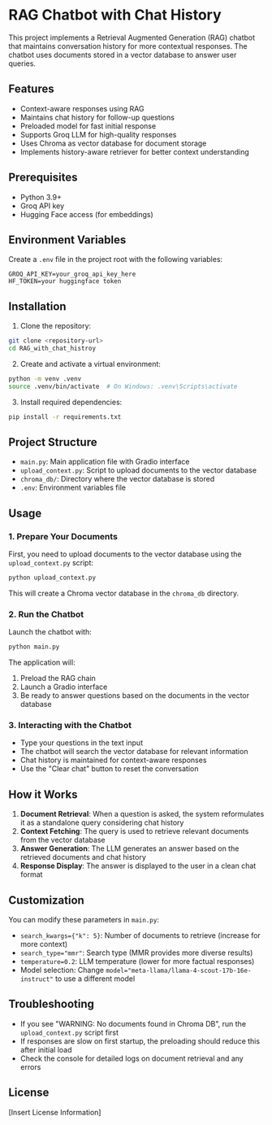 # RAG Chatbot with Chat History

This project implements a Retrieval Augmented Generation (RAG) chatbot that maintains conversation history for more contextual responses. The chatbot uses documents stored in a vector database to answer user queries.

## Features

- Context-aware responses using RAG
- Maintains chat history for follow-up questions
- Preloaded model for fast initial response
- Supports Groq LLM for high-quality responses
- Uses Chroma as vector database for document storage
- Implements history-aware retriever for better context understanding

## Prerequisites

- Python 3.9+
- Groq API key
- Hugging Face access (for embeddings)

## Environment Variables

Create a `.env` file in the project root with the following variables:

```
GROQ_API_KEY=your_groq_api_key_here
HF_TOKEN=your huggingface token
```

## Installation

1. Clone the repository:

```bash
git clone <repository-url>
cd RAG_with_chat_histroy
```

2. Create and activate a virtual environment:

```bash
python -m venv .venv
source .venv/bin/activate  # On Windows: .venv\Scripts\activate
```

3. Install required dependencies:

```bash
pip install -r requirements.txt
```

## Project Structure

- `main.py`: Main application file with Gradio interface
- `upload_context.py`: Script to upload documents to the vector database
- `chroma_db/`: Directory where the vector database is stored
- `.env`: Environment variables file

## Usage

### 1. Prepare Your Documents

First, you need to upload documents to the vector database using the `upload_context.py` script:

```bash
python upload_context.py
```

This will create a Chroma vector database in the `chroma_db` directory.

### 2. Run the Chatbot

Launch the chatbot with:

```bash
python main.py
```

The application will:
1. Preload the RAG chain
2. Launch a Gradio interface
3. Be ready to answer questions based on the documents in the vector database

### 3. Interacting with the Chatbot

- Type your questions in the text input
- The chatbot will search the vector database for relevant information
- Chat history is maintained for context-aware responses
- Use the "Clear chat" button to reset the conversation

## How it Works

1. **Document Retrieval**: When a question is asked, the system reformulates it as a standalone query considering chat history
2. **Context Fetching**: The query is used to retrieve relevant documents from the vector database
3. **Answer Generation**: The LLM generates an answer based on the retrieved documents and chat history
4. **Response Display**: The answer is displayed to the user in a clean chat format

## Customization

You can modify these parameters in `main.py`:

- `search_kwargs={"k": 5}`: Number of documents to retrieve (increase for more context)
- `search_type="mmr"`: Search type (MMR provides more diverse results)
- `temperature=0.2`: LLM temperature (lower for more factual responses) 
- Model selection: Change `model="meta-llama/llama-4-scout-17b-16e-instruct"` to use a different model

## Troubleshooting

- If you see "WARNING: No documents found in Chroma DB", run the `upload_context.py` script first
- If responses are slow on first startup, the preloading should reduce this after initial load
- Check the console for detailed logs on document retrieval and any errors

## License

[Insert License Information]
